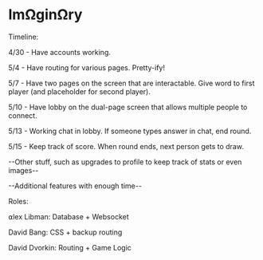 # ImΩginΩry

Timeline:

4/30 - Have accounts working.

5/4 - Have routing for various pages. Pretty-ify!

5/7 - Have two pages on the screen that are interactable. Give word to first player (and placeholder for second player).

5/10 - Have lobby on the dual-page screen that allows multiple people to connect.

5/13 - Working chat in lobby. If someone types answer in chat, end round.

5/15 - Keep track of score. When round ends, next person gets to draw.

--Other stuff, such as upgrades to profile to keep track of stats or even images--

--Additional features with enough time--

Roles:

⍺lex Libman: Database + Websocket

David Bang: CSS + backup routing

David Dvorkin: Routing + Game Logic
